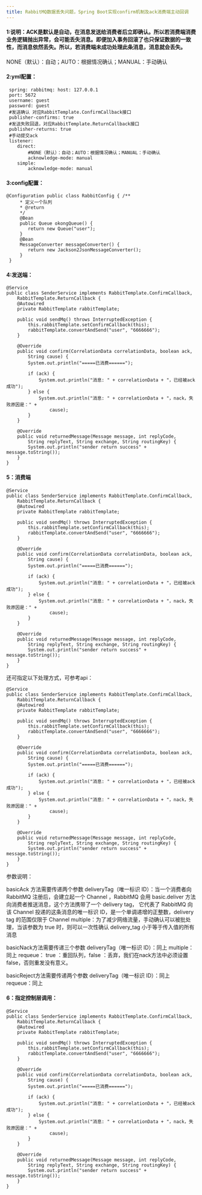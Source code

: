 ```yaml
---
title: RabbitMQ数据丢失问题，Spring Boot实现confirm机制及ack消费端主动回调
---
```

#### 1:说明：ACK是默认是自动，在消息发送给消费者后立即确认。所以若消费端消费业务逻辑抛出异常，会可能丢失消息。即便加入事务回滚了也只保证数据的一致性，而消息依然丢失。所以，若消费端未成功处理此条消息，消息就会丢失。
  NONE（默认）：自动；AUTO：根据情况确认；MANUAL：手动确认

#### 2:yml配置：
        
     spring: rabbitmq: host: 127.0.0.1 
     port: 5672 
     username: guest 
     password: guest 
     #发送确认 对应RabbitTemplate.ConfirmCallback接口 
     publisher-confirms: true 
     #发送失败回退，对应RabbitTemplate.ReturnCallback接口 
     publisher-returns: true 
     #手动提交ack 
     listener: 
        direct: 
            #NONE（默认）：自动；AUTO：根据情况确认；MANUAL：手动确认 
            acknowledge-mode: manual 
        simple: 
            acknowledge-mode: manual
            
#### 3:config配置：
    
    
    @Configuration public class RabbitConfig { /**
         * 定义一个队列
         * @return
         */ 
         @Bean 
         public Queue okongQueue() { 
            return new Queue("user"); 
         } 
         @Bean 
         MessageConverter messageConverter() {
            return new Jackson2JsonMessageConverter(); 
         }
     }
     
#### 4:发送端：

    @Service
    public class SenderService implements RabbitTemplate.ConfirmCallback,
        RabbitTemplate.ReturnCallback {
        @Autowired
        private RabbitTemplate rabbitTemplate;
    
        public void sendMq() throws InterruptedException {
            this.rabbitTemplate.setConfirmCallback(this);
            rabbitTemplate.convertAndSend("user", "6666666");
        }
    
        @Override
        public void confirm(CorrelationData correlationData, boolean ack,
            String cause) {
            System.out.println("=====已消费======");
    
            if (ack) {
                System.out.println("消息: " + correlationData + "，已经被ack成功");
            } else {
                System.out.println("消息: " + correlationData + "，nack，失败原因是：" +
                    cause);
            }
        }
    
        @Override
        public void returnedMessage(Message message, int replyCode,
            String replyText, String exchange, String routingKey) {
            System.out.println("sender return success" + message.toString());
        }
    }
#### 5：消费端

    @Service
    public class SenderService implements RabbitTemplate.ConfirmCallback,
        RabbitTemplate.ReturnCallback {
        @Autowired
        private RabbitTemplate rabbitTemplate;
    
        public void sendMq() throws InterruptedException {
            this.rabbitTemplate.setConfirmCallback(this);
            rabbitTemplate.convertAndSend("user", "6666666");
        }
    
        @Override
        public void confirm(CorrelationData correlationData, boolean ack,
            String cause) {
            System.out.println("=====已消费======");
    
            if (ack) {
                System.out.println("消息: " + correlationData + "，已经被ack成功");
            } else {
                System.out.println("消息: " + correlationData + "，nack，失败原因是：" +
                    cause);
            }
        }
    
        @Override
        public void returnedMessage(Message message, int replyCode,
            String replyText, String exchange, String routingKey) {
            System.out.println("sender return success" + message.toString());
        }
    }

还可指定以下处理方式，可参考api：

    @Service
    public class SenderService implements RabbitTemplate.ConfirmCallback,
        RabbitTemplate.ReturnCallback {
        @Autowired
        private RabbitTemplate rabbitTemplate;
    
        public void sendMq() throws InterruptedException {
            this.rabbitTemplate.setConfirmCallback(this);
            rabbitTemplate.convertAndSend("user", "6666666");
        }
    
        @Override
        public void confirm(CorrelationData correlationData, boolean ack,
            String cause) {
            System.out.println("=====已消费======");
    
            if (ack) {
                System.out.println("消息: " + correlationData + "，已经被ack成功");
            } else {
                System.out.println("消息: " + correlationData + "，nack，失败原因是：" +
                    cause);
            }
        }
    
        @Override
        public void returnedMessage(Message message, int replyCode,
            String replyText, String exchange, String routingKey) {
            System.out.println("sender return success" + message.toString());
        }
    }

参数说明：

basicAck 方法需要传递两个参数
deliveryTag（唯一标识 ID）：当一个消费者向 RabbitMQ 注册后，会建立起一个 Channel ，RabbitMQ 会用 basic.deliver 方法向消费者推送消息，这个方法携带了一个 delivery tag， 它代表了 RabbitMQ 向该 Channel 投递的这条消息的唯一标识 ID，是一个单调递增的正整数，delivery tag 的范围仅限于 Channel
multiple：为了减少网络流量，手动确认可以被批处理，当该参数为 true 时，则可以一次性确认 delivery_tag 小于等于传入值的所有消息

basicNack方法需要传递三个参数
deliveryTag（唯一标识 ID）：同上
multiple：同上
requeue： true ：重回队列，false ：丢弃，我们在nack方法中必须设置 false，否则重发没有意义。

basicReject方法需要传递两个参数
deliveryTag（唯一标识 ID）：同上
requeue：同上

#### 6：指定控制层调用：

    @Service
    public class SenderService implements RabbitTemplate.ConfirmCallback,
        RabbitTemplate.ReturnCallback {
        @Autowired
        private RabbitTemplate rabbitTemplate;
    
        public void sendMq() throws InterruptedException {
            this.rabbitTemplate.setConfirmCallback(this);
            rabbitTemplate.convertAndSend("user", "6666666");
        }
    
        @Override
        public void confirm(CorrelationData correlationData, boolean ack,
            String cause) {
            System.out.println("=====已消费======");
    
            if (ack) {
                System.out.println("消息: " + correlationData + "，已经被ack成功");
            } else {
                System.out.println("消息: " + correlationData + "，nack，失败原因是：" +
                    cause);
            }
        }
    
        @Override
        public void returnedMessage(Message message, int replyCode,
            String replyText, String exchange, String routingKey) {
            System.out.println("sender return success" + message.toString());
        }
    }


